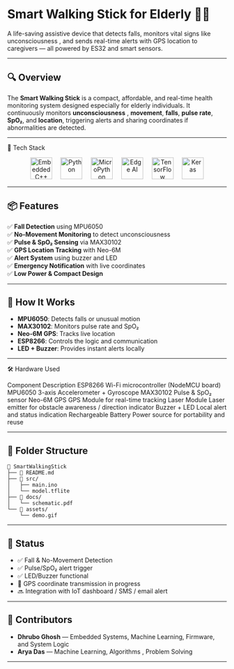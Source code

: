 # Smart Walking Stick for Elderly 👨‍🦯 
A life-saving assistive device that detects falls, monitors vital signs like unconsciousness , and sends real-time alerts with GPS location to caregivers — all powered by ES32 and smart sensors.

---

## 🔍 Overview

The **Smart Walking Stick** is a compact, affordable, and real-time health monitoring system designed especially for elderly individuals. It continuously monitors **unconsciousness** , **movement**, **falls**, **pulse rate**, **SpO₂**, and **location**, triggering alerts and sharing coordinates if abnormalities are detected.

---

🚀 Tech Stack
<p align="center"> <img src="https://upload.wikimedia.org/wikipedia/commons/1/18/ISO_C%2B%2B_Logo.svg" alt="Embedded C++" height="50"/> &nbsp;&nbsp;&nbsp; <img src="https://www.vectorlogo.zone/logos/python/python-horizontal.svg" alt="Python" height="50"/> &nbsp;&nbsp;&nbsp; <img src="https://upload.wikimedia.org/wikipedia/commons/a/a7/MicroPython_Logo.svg" alt="MicroPython" height="50"/> &nbsp;&nbsp;&nbsp; <img src="https://upload.wikimedia.org/wikipedia/commons/6/6b/Edge_AI_logo.png" alt="Edge AI" height="50"/> &nbsp;&nbsp;&nbsp; <img src="https://www.vectorlogo.zone/logos/tensorflow/tensorflow-icon.svg" alt="TensorFlow" height="50"/> &nbsp;&nbsp;&nbsp; <img src="https://upload.wikimedia.org/wikipedia/commons/a/ae/Keras_logo.svg" alt="Keras" height="50"/> </p>

---

## 📦 Features

✅ **Fall Detection** using MPU6050  
✅ **No-Movement Monitoring** to detect unconsciousness  
✅ **Pulse & SpO₂ Sensing** via MAX30102  
✅ **GPS Location Tracking** with Neo-6M  
✅ **Alert System** using buzzer and LED  
✅ **Emergency Notification** with live coordinates  
✅ **Low Power & Compact Design**

---

## 🧠 How It Works

- **MPU6050**: Detects falls or unusual motion
- **MAX30102**: Monitors pulse rate and SpO₂  
- **Neo-6M GPS**: Tracks live location  
- **ESP8266**: Controls the logic and communication  
- **LED + Buzzer**: Provides instant alerts locally

---

🛠️ Hardware Used

Component	Description
ESP8266	Wi-Fi microcontroller (NodeMCU board)
MPU6050	3-axis Accelerometer + Gyroscope
MAX30102	Pulse & SpO₂ sensor
Neo-6M GPS	GPS Module for real-time tracking
Laser Module	Laser emitter for obstacle awareness / direction indicator
Buzzer + LED	Local alert and status indication
Rechargeable Battery	Power source for portability and reuse

---

## 📁 Folder Structure

```
📂 SmartWalkingStick
├── 📄 README.md
├── 📁 src/
│   ├── main.ino         
│   └── model.tflite    
├── 📁 docs/
│   └── schematic.pdf   
└── 📁 assets/
    └── demo.gif         
```

---

## 🧪 Status

- ✅ Fall & No-Movement Detection  
- ✅ Pulse/SpO₂ alert trigger  
- ✅ LED/Buzzer functional  
- 🔄 GPS coordinate transmission in progress  
- 🔜 Integration with IoT dashboard / SMS / email alert

---

## 🤝 Contributors

- **Dhrubo Ghosh** — Embedded Systems, Machine Learning, Firmware, and System Logic  
- **Arya Das** — Machine Learning, Algorithms , Problem Solving

---

